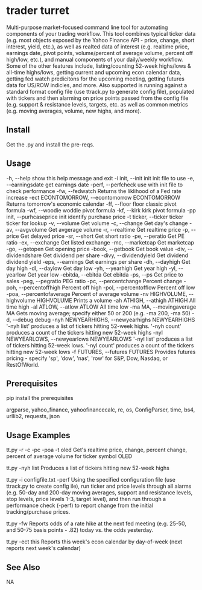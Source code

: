 # trader turret

Multi-purpose market-focused command line tool for automating components of your trading workflow.  This tool combines typical ticker data (e.g. most objects exposed by the Yahoo Finance API - price, change, short interest, yield, etc.), as well as realted data of interest (e.g. realtime price, earnings date, pivot points, volume/percent of average volume, percent off high/low, etc.), and manual components of your daily/weekly workflow.  Some of the other features include, listing/counting 52-week highs/lows & all-time highs/lows, getting current and upcoming econ calendar data, getting fed watch predicitons for the upcoming meeting, getting futures data for US/ROW indicies, and more.   Also supported is running against a standard format config file (use ttrack.py to generate config file), populated with tickers and then alarming on price points passed from the config file (e.g. support & resistance levels, targets, etc. as well as common metrics (e.g. moving averages, volume, new highs, and more).     

Install
-------

Get the .py and install the pre-reqs.

Usage
-----
  -h, --help            show this help message and exit
  -i init, --init init  init file to use
  -e, --earningsdate    get earnings date
  -perf, --perfcheck    use with init file to check performance
  -fw, --fedwatch       Returns the liklihood of a Fed rate increase
  -ect ECONTOMORROW, --econtomorrow ECONTOMORROW
                        Returns tomorrow's economic calendar
  -ff, --floor          floor classic pivot formula
  -wf, --woodie         woddie pivot formula
  -kf, --kirk           kirk pivot formula
  -pp init, --purhcaseprice init
                        identify purchase price
  -t ticker, --ticker ticker
                        ticker for lookup
  -v, --volume          Get volume
  -c, --change          Get day's change
  -av, --avgvolume      Get avgerage volume
  -r, --realtime        Get realtime price
  -p, --price           Get delayed price
  -sr, --short          Get short ratio
  -pe, --peratio        Get PE ratio
  -ex, --exchange       Get listed exchange
  -mc, --marketcap      Get marketcap
  -go, --getopen        Get opening price
  -book, --getbook      Get book value
  -div, --dividendshare
                        Get dividend per share
  -divy, --dividendyield
                        Get dividend dividend yield
  -eps, --earnings      Get earnings per share
  -dh, --dayhigh        Get day high
  -dl, --daylow         Get day low
  -yh, --yearhigh       Get year high
  -yl, --yearlow        Get year low
  -ebitda, --ebitda     Get ebitda
  -ps, --ps             Get price to sales
  -peg, --pegratio      PEG ratio
  -pc, --percentchange  Percent change
  -poh, --percentoffhigh
                        Percent off high
  -pol, --percentofflow
                        Percent off low
  -poa, --percentofaverage
                        Percent of average volume
  -nv HIGHVOLUME, --highvolume HIGHVOLUME
                        Prints a volume
  -ah ATHIGH, --athigh ATHIGH
                        All time high
  -al ATLOW, --atlow ATLOW
                        All time low
  -ma MA, --movingaverage MA
                        Gets moving average; specify either 50 or 200 (e.g.
                        -ma 200, -ma 50)
  -d, --debug           debug
  -nyh NEWYEARHIGHS, --newyearhighs NEWYEARHIGHS
                        '-nyh list' produces a list of tickers hitting 52-week
                        highs. '-nyh count' produces a count of the tickers
                        hitting new 52-week highs
  -nyl NEWYEARLOWS, --newyearlows NEWYEARLOWS
                        '-nyl list' produces a list of tickers hitting 52-week
                        lows. '-nyl count' produces a count of the tickers
                        hitting new 52-week lows
  -f FUTURES, --futures FUTURES
                        Provides futures pricing - specify 'sp', 'dow', 'nas',
                        'row' for S&P, Dow, Nasdaq, or RestOfWorld.
    

Prerequisites
--------
pip install the prerequisites

argparse, yahoo_finance, yahoofinancecalc, re, os, ConfigParser, time, bs4, urllib2, requests, json

Usage Examples
--------

tt.py -r -c -pc -poa -t oled
Get's realtime price, change, percent change, percent of average volume for ticker symbol OLED

tt.py -nyh list 
Produces a list of tickers hitting new 52-week highs

tt.py -i configfile.txt -perf
Using the specified configuration file (use ttrack.py to create config ile), run ticker and price levels through all alarms (e.g. 50-day and 200-day moving averages, support and resistance levels, stop levels, price levels 1-3, target level), and then run through a performance check (-perf) to report change from the initial tracking/purchase prices.

tt.py -fw
Reports odds of a rate hike at the next fed meeting (e.g. 25-50, and 50-75 basis points - .82) today vs. the odds yesterday.


tt.py -ect this
Reports this week's econ calendar by day-of-week (next reports next week's calendar)


See Also
--------

NA
